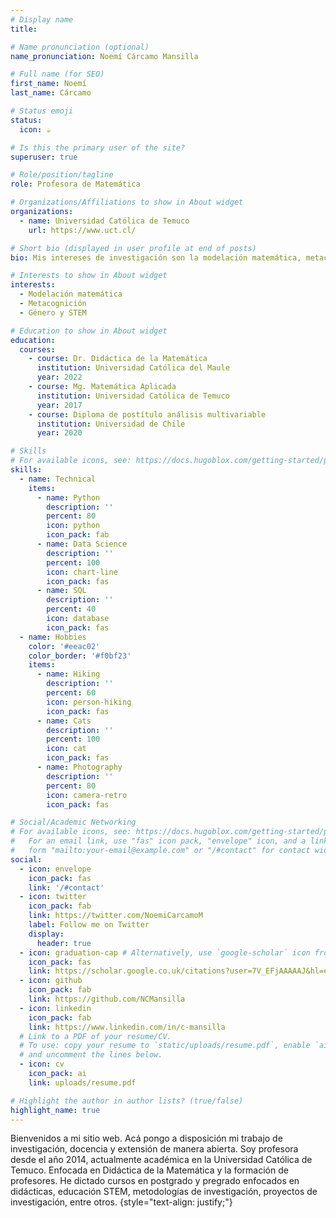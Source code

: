 ```yaml
---
# Display name
title: 

# Name pronunciation (optional)
name_pronunciation: Noemí Cárcamo Mansilla 

# Full name (for SEO)
first_name: Noemí
last_name: Cárcamo 

# Status emoji
status:
  icon: ☕️

# Is this the primary user of the site?
superuser: true

# Role/position/tagline
role: Profesora de Matemática

# Organizations/Affiliations to show in About widget
organizations:
  - name: Universidad Católica de Temuco
    url: https://www.uct.cl/

# Short bio (displayed in user profile at end of posts)
bio: Mis intereses de investigación son la modelación matemática, metacognición, género y STEM.

# Interests to show in About widget
interests:
  - Modelación matemática
  - Metacognición
  - Género y STEM

# Education to show in About widget
education:
  courses:
    - course: Dr. Didáctica de la Matemática
      institution: Universidad Católica del Maule
      year: 2022
    - course: Mg. Matemática Aplicada
      institution: Universidad Católica de Temuco
      year: 2017
    - course: Diploma de postítulo análisis multivariable
      institution: Universidad de Chile
      year: 2020

# Skills
# For available icons, see: https://docs.hugoblox.com/getting-started/page-builder/#icons
skills:
  - name: Technical
    items:
      - name: Python
        description: ''
        percent: 80
        icon: python
        icon_pack: fab
      - name: Data Science
        description: ''
        percent: 100
        icon: chart-line
        icon_pack: fas
      - name: SQL
        description: ''
        percent: 40
        icon: database
        icon_pack: fas
  - name: Hobbies
    color: '#eeac02'
    color_border: '#f0bf23'
    items:
      - name: Hiking
        description: ''
        percent: 60
        icon: person-hiking
        icon_pack: fas
      - name: Cats
        description: ''
        percent: 100
        icon: cat
        icon_pack: fas
      - name: Photography
        description: ''
        percent: 80
        icon: camera-retro
        icon_pack: fas

# Social/Academic Networking
# For available icons, see: https://docs.hugoblox.com/getting-started/page-builder/#icons
#   For an email link, use "fas" icon pack, "envelope" icon, and a link in the
#   form "mailto:your-email@example.com" or "/#contact" for contact widget.
social:
  - icon: envelope
    icon_pack: fas
    link: '/#contact'
  - icon: twitter
    icon_pack: fab
    link: https://twitter.com/NoemiCarcamoM
    label: Follow me on Twitter
    display:
      header: true
  - icon: graduation-cap # Alternatively, use `google-scholar` icon from `ai` icon pack
    icon_pack: fas
    link: https://scholar.google.co.uk/citations?user=7V_EFjAAAAAJ&hl=es&authuser=1
  - icon: github
    icon_pack: fab
    link: https://github.com/NCMansilla
  - icon: linkedin
    icon_pack: fab
    link: https://www.linkedin.com/in/c-mansilla  
  # Link to a PDF of your resume/CV.
  # To use: copy your resume to `static/uploads/resume.pdf`, enable `ai` icons in `params.yaml`,
  # and uncomment the lines below.
  - icon: cv
    icon_pack: ai
    link: uploads/resume.pdf

# Highlight the author in author lists? (true/false)
highlight_name: true
---
```


Bienvenidos a mi sitio web. Acá pongo a disposición mi trabajo de investigación, docencia y extensión de manera abierta. Soy profesora desde el año 2014, actualmente académica en la Universidad Católica de Temuco. Enfocada en Didáctica de la Matemática y la formación de profesores. He dictado cursos en postgrado y pregrado enfocados en didácticas, educación STEM, metodologías de investigación, proyectos de investigación, entre otros.
{style="text-align: justify;"}
